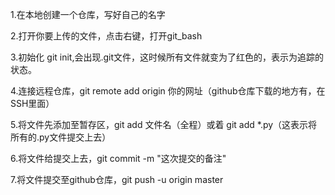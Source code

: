 1.在本地创建一个仓库，写好自己的名字

2.打开你要上传的文件，点击右键，打开git_bash

3.初始化 git init,会出现.git文件，这时候所有文件就变为了红色的，表示为追踪的状态。

4.连接远程仓库，git remote add origin 你的网址（github仓库下载的地方有，在SSH里面）

5.将文件先添加至暂存区，git add 文件名（全程）或着 git add *.py（这表示将所有的.py文件提交上去）

6.将文件给提交上去，git commit -m "这次提交的备注"

7.将文件提交至github仓库，git push -u origin master 